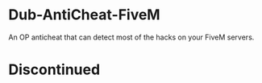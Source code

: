 # Dub-AntiCheat-FiveM
An OP anticheat that can detect most of the hacks on your FiveM servers. 

# Discontinued
